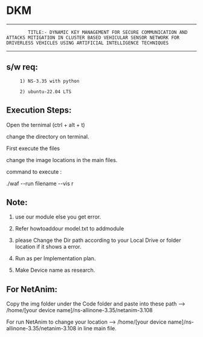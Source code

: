 # DKM
--------------------------------------------------------------------------------------------------------------------------------------------------------------------------------------------------------------------------------------------
				
            TITLE:- DYNAMIC KEY MANAGEMENT FOR SECURE COMMUNICATION AND ATTACKS MITIGATION IN CLUSTER BASED VEHICULAR SENSOR NETWORK FOR DRIVERLESS VEHICLES USING ARTIFICIAL INTELLIGENCE TECHNIQUES

--------------------------------------------------------------------------------------------------------------------------------------------------------------------------------------------------------------------------------------------

s/w req:
------------
    
         1) NS-3.35 with python
         
         2) ubuntu-22.04 LTS

 
Execution Steps:
---------------------

Open the ternimal (ctrl + alt + t)

change the directory on terminal.

First execute the files

change the image locations in the main files.

command to execute :

./waf --run filename --vis
r

Note:
-------

 1) use our module  else you get error.

 2) Refer howtoaddour model.txt to addmodule

3) please Change the Dir path according to your Local Drive or folder location if it shows a error. 

4) Run as per Implementation plan.

5) Make Device name as research.


For NetAnim:
-------------

Copy the img folder under the Code folder and paste into these path --> /home/[your device name]/ns-allinone-3.35/netanim-3.108

For run NetAnim to change your location --> /home/[your device name]/ns-allinone-3.35/netanim-3.108 in line main file.
